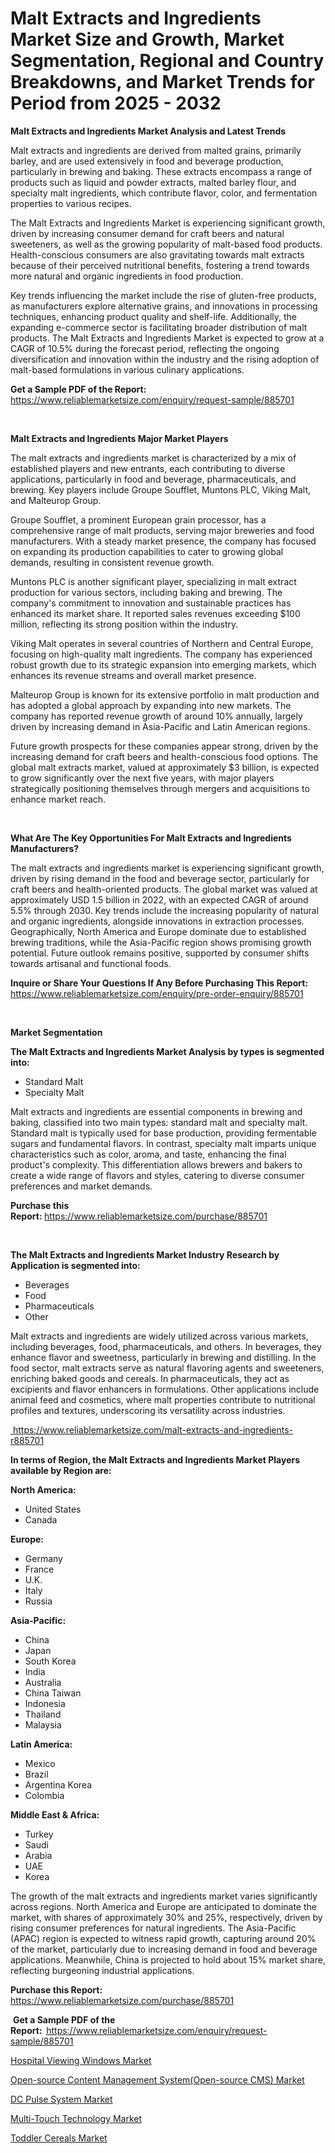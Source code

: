 <p><h1>Malt Extracts and Ingredients Market Size and Growth, Market Segmentation, Regional and Country Breakdowns, and Market Trends for Period from 2025 -  2032</h1></p><p><strong>Malt Extracts and Ingredients Market Analysis and Latest Trends</strong></p>
<p><p>Malt extracts and ingredients are derived from malted grains, primarily barley, and are used extensively in food and beverage production, particularly in brewing and baking. These extracts encompass a range of products such as liquid and powder extracts, malted barley flour, and specialty malt ingredients, which contribute flavor, color, and fermentation properties to various recipes.</p><p>The Malt Extracts and Ingredients Market is experiencing significant growth, driven by increasing consumer demand for craft beers and natural sweeteners, as well as the growing popularity of malt-based food products. Health-conscious consumers are also gravitating towards malt extracts because of their perceived nutritional benefits, fostering a trend towards more natural and organic ingredients in food production.</p><p>Key trends influencing the market include the rise of gluten-free products, as manufacturers explore alternative grains, and innovations in processing techniques, enhancing product quality and shelf-life. Additionally, the expanding e-commerce sector is facilitating broader distribution of malt products. The Malt Extracts and Ingredients Market is expected to grow at a CAGR of 10.5% during the forecast period, reflecting the ongoing diversification and innovation within the industry and the rising adoption of malt-based formulations in various culinary applications.</p></p>
<p><strong>Get a Sample PDF of the Report:&nbsp;</strong> <a href="https://www.reliablemarketsize.com/enquiry/request-sample/885701?utm_campaign=2219&utm_medium=2&utm_source=Github&utm_content=ia&utm_term=30012025&utm_id=malt-extracts-and-ingredients">https://www.reliablemarketsize.com/enquiry/request-sample/885701</a></p>
<p>&nbsp;</p>
<p><strong>Malt Extracts and Ingredients Major Market Players</strong></p>
<p><p>The malt extracts and ingredients market is characterized by a mix of established players and new entrants, each contributing to diverse applications, particularly in food and beverage, pharmaceuticals, and brewing. Key players include Groupe Soufflet, Muntons PLC, Viking Malt, and Malteurop Group.</p><p>Groupe Soufflet, a prominent European grain processor, has a comprehensive range of malt products, serving major breweries and food manufacturers. With a steady market presence, the company has focused on expanding its production capabilities to cater to growing global demands, resulting in consistent revenue growth.</p><p>Muntons PLC is another significant player, specializing in malt extract production for various sectors, including baking and brewing. The company's commitment to innovation and sustainable practices has enhanced its market share. It reported sales revenues exceeding $100 million, reflecting its strong position within the industry.</p><p>Viking Malt operates in several countries of Northern and Central Europe, focusing on high-quality malt ingredients. The company has experienced robust growth due to its strategic expansion into emerging markets, which enhances its revenue streams and overall market presence.</p><p>Malteurop Group is known for its extensive portfolio in malt production and has adopted a global approach by expanding into new markets. The company has reported revenue growth of around 10% annually, largely driven by increasing demand in Asia-Pacific and Latin American regions.</p><p>Future growth prospects for these companies appear strong, driven by the increasing demand for craft beers and health-conscious food options. The global malt extracts market, valued at approximately $3 billion, is expected to grow significantly over the next five years, with major players strategically positioning themselves through mergers and acquisitions to enhance market reach.</p></p>
<p>&nbsp;</p>
<p><strong>What Are The Key Opportunities For Malt Extracts and Ingredients Manufacturers?</strong></p>
<p><p>The malt extracts and ingredients market is experiencing significant growth, driven by rising demand in the food and beverage sector, particularly for craft beers and health-oriented products. The global market was valued at approximately USD 1.5 billion in 2022, with an expected CAGR of around 5.5% through 2030. Key trends include the increasing popularity of natural and organic ingredients, alongside innovations in extraction processes. Geographically, North America and Europe dominate due to established brewing traditions, while the Asia-Pacific region shows promising growth potential. Future outlook remains positive, supported by consumer shifts towards artisanal and functional foods.</p></p>
<p><strong>Inquire or Share Your Questions If Any Before Purchasing This Report:</strong> <a href="https://www.reliablemarketsize.com/enquiry/pre-order-enquiry/885701?utm_campaign=2219&utm_medium=2&utm_source=Github&utm_content=ia&utm_term=30012025&utm_id=malt-extracts-and-ingredients">https://www.reliablemarketsize.com/enquiry/pre-order-enquiry/885701</a></p>
<p>&nbsp;</p>
<p><strong>Market Segmentation</strong></p>
<p><strong>The Malt Extracts and Ingredients Market Analysis by types is segmented into:</strong></p>
<p><ul><li>Standard Malt</li><li>Specialty Malt</li></ul></p>
<p><p>Malt extracts and ingredients are essential components in brewing and baking, classified into two main types: standard malt and specialty malt. Standard malt is typically used for base production, providing fermentable sugars and fundamental flavors. In contrast, specialty malt imparts unique characteristics such as color, aroma, and taste, enhancing the final product's complexity. This differentiation allows brewers and bakers to create a wide range of flavors and styles, catering to diverse consumer preferences and market demands.</p></p>
<p><strong>Purchase this Report:&nbsp;</strong><a href="https://www.reliablemarketsize.com/purchase/885701?utm_campaign=2219&utm_medium=2&utm_source=Github&utm_content=ia&utm_term=30012025&utm_id=malt-extracts-and-ingredients">https://www.reliablemarketsize.com/purchase/885701</a></p>
<p>&nbsp;</p>
<p><strong>The Malt Extracts and Ingredients Market Industry Research by Application is segmented into:</strong></p>
<p><ul><li>Beverages</li><li>Food</li><li>Pharmaceuticals</li><li>Other</li></ul></p>
<p><p>Malt extracts and ingredients are widely utilized across various markets, including beverages, food, pharmaceuticals, and others. In beverages, they enhance flavor and sweetness, particularly in brewing and distilling. In the food sector, malt extracts serve as natural flavoring agents and sweeteners, enriching baked goods and cereals. In pharmaceuticals, they act as excipients and flavor enhancers in formulations. Other applications include animal feed and cosmetics, where malt properties contribute to nutritional profiles and textures, underscoring its versatility across industries.</p></p>
<p><a href="https://www.reliablemarketsize.com/malt-extracts-and-ingredients-r885701?utm_campaign=2219&utm_medium=2&utm_source=Github&utm_content=ia&utm_term=30012025&utm_id=malt-extracts-and-ingredients">&nbsp;https://www.reliablemarketsize.com/malt-extracts-and-ingredients-r885701</a></p>
<p><strong>In terms of Region, the Malt Extracts and Ingredients Market Players available by Region are:</strong></p>
<p>
    <p> <strong> North America: </strong>
        <ul>
            <li>United States</li>
            <li>Canada</li>
        </ul>
        </p> 
    <p> <strong> Europe: </strong>
        <ul>
            <li>Germany</li>
            <li>France</li>
            <li>U.K.</li>
            <li>Italy</li>
            <li>Russia</li>
        </ul>
        </p> 
    <p> <strong> Asia-Pacific: </strong>
        <ul>
            <li>China</li>
            <li>Japan</li>
            <li>South Korea</li>
            <li>India</li>
            <li>Australia</li>
            <li>China Taiwan</li>
            <li>Indonesia</li>
            <li>Thailand</li>
            <li>Malaysia</li>
        </ul>
        </p> 
    <p> <strong> Latin America: </strong>
        <ul>
            <li>Mexico</li>
            <li>Brazil</li>
            <li>Argentina Korea</li>
            <li>Colombia</li>
        </ul>
        </p> 
    <p> <strong> Middle East & Africa: </strong>
        <ul>
            <li>Turkey</li>
            <li>Saudi</li>
            <li>Arabia</li>
            <li>UAE</li>
            <li>Korea</li>
        </ul>
    </p>
    </p>
<p><p>The growth of the malt extracts and ingredients market varies significantly across regions. North America and Europe are anticipated to dominate the market, with shares of approximately 30% and 25%, respectively, driven by rising consumer preferences for natural ingredients. The Asia-Pacific (APAC) region is expected to witness rapid growth, capturing around 20% of the market, particularly due to increasing demand in food and beverage applications. Meanwhile, China is projected to hold about 15% market share, reflecting burgeoning industrial applications.</p></p>
<p><strong>Purchase this Report: </strong><a href="https://www.reliablemarketsize.com/purchase/885701?utm_campaign=2219&utm_medium=2&utm_source=Github&utm_content=ia&utm_term=30012025&utm_id=malt-extracts-and-ingredients">https://www.reliablemarketsize.com/purchase/885701</a></p>
<p>&nbsp;<strong>Get a Sample PDF of the Report:&nbsp;&nbsp;</strong><a href="https://www.reliablemarketsize.com/enquiry/request-sample/885701?utm_campaign=2219&utm_medium=2&utm_source=Github&utm_content=ia&utm_term=30012025&utm_id=malt-extracts-and-ingredients">https://www.reliablemarketsize.com/enquiry/request-sample/885701</a></p>
<p><strong></strong></p>
<p><p><a href="https://www.linkedin.com/pulse/hospital-viewing-windows-market-shifts-strategic-analysis-rr6zc?utm_campaign=2219&utm_medium=2&utm_source=Github&utm_content=ia&utm_term=30012025&utm_id=malt-extracts-and-ingredients">Hospital Viewing Windows Market</a></p><p><a href="https://www.linkedin.com/pulse/open-source-content-management-systemopen-source-cms-market-kkpec?utm_campaign=2219&utm_medium=2&utm_source=Github&utm_content=ia&utm_term=30012025&utm_id=malt-extracts-and-ingredients">Open-source Content Management System(Open-source CMS) Market</a></p><p><a href="https://www.linkedin.com/pulse/comprehensive-market-analysis-dc-pulse-system-trends-share-kulkf?utm_campaign=2219&utm_medium=2&utm_source=Github&utm_content=ia&utm_term=30012025&utm_id=malt-extracts-and-ingredients">DC Pulse System Market</a></p><p><a href="https://www.linkedin.com/pulse/multi-touch-technology-market-analysis-report-provides-future-syuuf?utm_campaign=2219&utm_medium=2&utm_source=Github&utm_content=ia&utm_term=30012025&utm_id=malt-extracts-and-ingredients">Multi-Touch Technology Market</a></p><p><a href="https://www.linkedin.com/pulse/comprehend-toddler-cereals-market-size-growing-cagr-131-hi0dc?utm_campaign=2219&utm_medium=2&utm_source=Github&utm_content=ia&utm_term=30012025&utm_id=malt-extracts-and-ingredients">Toddler Cereals Market</a></p></p>